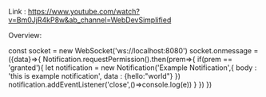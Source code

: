 Link : https://www.youtube.com/watch?v=Bm0JjR4kP8w&ab_channel=WebDevSimplified

Overview:

const socket = new WebSocket('ws://localhost:8080')
socket.onmessage = ({data}=>{
Notification.requestPermission().then(prem=>{
if(prem == 'granted'){
let notification = new Notification('Example Notification',{
body : 'this is example notification',
data : {hello:"world"}
})
notification.addEventListener('close',()=>console.log(e))
}
})
})
